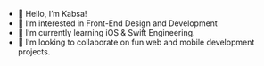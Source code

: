 - 👋 Hello, I’m Kabsa!
- 👀 I’m interested in Front-End Design and Development 
- 🌱 I’m currently learning iOS & Swift Engineering.  
- 💞️ I’m looking to collaborate on fun web and mobile development projects.   


 
<!---
KabsaA/KabsaA is a ✨ special ✨ repository because its `README.md` (this file) appears on your GitHub profile.
You can click the Preview link to take a look at your changes.     
--->  
 
